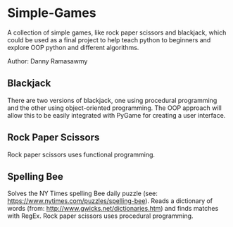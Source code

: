# Simple-Games
A collection of simple games, like rock paper scissors and blackjack, which could be used as a final project to help teach python to beginners and explore OOP python and different algorithms.

Author: Danny Ramasawmy

## Blackjack
There are two versions of blackjack, one using procedural programming and the other using object-oriented programming. The OOP approach will allow this to be easily integrated with PyGame for creating a user interface.

## Rock Paper Scissors
Rock paper scissors uses functional programming.

## Spelling Bee
Solves the NY Times spelling Bee daily puzzle (see: https://www.nytimes.com/puzzles/spelling-bee). 
Reads a dictionary of words (from: http://www.gwicks.net/dictionaries.htm) and finds matches with RegEx. 
Rock paper scissors uses procedural programming.
